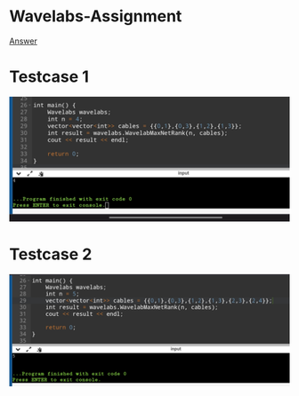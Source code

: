 # Wavelabs-Assignment
[Answer](https://github.com/iamswarnadeep/Wavelabs-Assignment/blob/main/Answer.txt)

# Testcase 1
![Testcase 1](https://raw.githubusercontent.com/iamswarnadeep/Wavelabs-Assignment/main/Test%20Case%201.jpg "Testcase 1")


# Testcase 2
![Testcase 2](https://raw.githubusercontent.com/iamswarnadeep/Wavelabs-Assignment/main/Test%20Case%202.jpg "Testcase 2")
